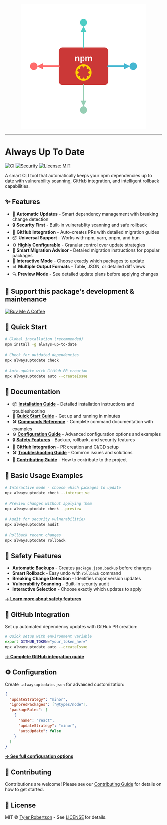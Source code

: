 <p align="center">
  <img src="./assets/logo.svg" />
</p>
<hr />

# Always Up To Date

[![CI](https://github.com/pixel-perfect-software/always-up-to-date/workflows/CI/badge.svg)](https://github.com/pixel-perfect-software/always-up-to-date/actions/workflows/ci.yml)
[![Security](https://github.com/pixel-perfect-software/always-up-to-date/workflows/Security/badge.svg)](https://github.com/pixel-perfect-software/always-up-to-date/actions/workflows/security.yml)
[![License: MIT](https://img.shields.io/badge/License-MIT-yellow.svg)](https://opensource.org/licenses/MIT)

A smart CLI tool that automatically keeps your npm dependencies up to date with vulnerability scanning, GitHub integration, and intelligent rollback capabilities.

## ✨ Features

- 🚀 **Automatic Updates** - Smart dependency management with breaking change detection
- 🔒 **Security First** - Built-in vulnerability scanning and safe rollback
- 🎯 **GitHub Integration** - Auto-creates PRs with detailed migration guides
- 📦 **Universal Support** - Works with npm, yarn, pnpm, and bun
- ⚙️ **Highly Configurable** - Granular control over update strategies
- 🧠 **Smart Migration Advisor** - Detailed migration instructions for popular packages
- 🔄 **Interactive Mode** - Choose exactly which packages to update
- 📊 **Multiple Output Formats** - Table, JSON, or detailed diff views
- 🔍 **Preview Mode** - See detailed update plans before applying changes

## 💸 Support this package's development & maintenance

<a href="https://www.buymeacoffee.com/tylernrobertson" target="_blank"><img src="https://cdn.buymeacoffee.com/buttons/v2/default-blue.png" alt="Buy Me A Coffee" style="height: 50px !important;width: 217px !important;" ></a>

## 🚀 Quick Start

```bash
# Global installation (recommended)
npm install -g always-up-to-date

# Check for outdated dependencies
npx alwaysuptodate check

# Auto-update with GitHub PR creation
npx alwaysuptodate auto --createIssue
```

## 📖 Documentation

- 📦 **[Installation Guide](./docs/installation.md)** - Detailed installation instructions and troubleshooting
- 🚀 **[Quick Start Guide](./docs/quick-start.md)** - Get up and running in minutes
- 🛠️ **[Commands Reference](./docs/commands.md)** - Complete command documentation with examples
- ⚙️ **[Configuration Guide](./docs/configuration.md)** - Advanced configuration options and examples
- 🔒 **[Safety Features](./docs/safety-features.md)** - Backup, rollback, and security features
- 🐙 **[GitHub Integration](./docs/github-integration.md)** - PR creation and CI/CD setup
- 🛠️ **[Troubleshooting Guide](./docs/troubleshooting.md)** - Common issues and solutions
- 🤝 **[Contributing Guide](./docs/contributing.md)** - How to contribute to the project

## 🔧 Basic Usage Examples

```bash
# Interactive mode - choose which packages to update
npx alwaysuptodate check --interactive

# Preview changes without applying them
npx alwaysuptodate check --preview

# Audit for security vulnerabilities
npx alwaysuptodate audit

# Rollback recent changes
npx alwaysuptodate rollback
```

## 🚨 Safety Features

- **Automatic Backups** - Creates `package.json.backup` before changes
- **Smart Rollback** - Easy undo with `rollback` command
- **Breaking Change Detection** - Identifies major version updates
- **Vulnerability Scanning** - Built-in security audit
- **Interactive Selection** - Choose exactly which updates to apply

**[→ Learn more about safety features](./docs/safety-features.md)**

## 🔧 GitHub Integration

Set up automated dependency updates with GitHub PR creation:

```bash
# Quick setup with environment variable
export GITHUB_TOKEN="your_token_here"
npx alwaysuptodate auto --createIssue
```

**[→ Complete GitHub integration guide](./docs/github-integration.md)**

## ⚙️ Configuration

Create `.alwaysuptodate.json` for advanced customization:

```json
{
  "updateStrategy": "minor",
  "ignoredPackages": ["@types/node"],
  "packageRules": [
    {
      "name": "react",
      "updateStrategy": "minor",
      "autoUpdate": false
    }
  ]
}
```

**[→ See full configuration options](./docs/configuration.md)**

## 🤝 Contributing

Contributions are welcome! Please see our [Contributing Guide](./docs/contributing.md) for details on how to get started.

## 📝 License

MIT © [Tyler Robertson](https://github.com/TylerNRobertson) - See [LICENSE](LICENSE) for details.

